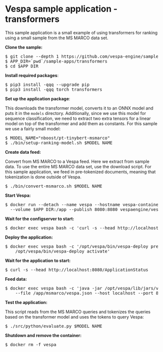 <!-- Copyright Verizon Media. Licensed under the terms of the Apache 2.0 license. See LICENSE in the project root. -->

# Vespa sample application - transformers

This sample application is a small example of using transformers for ranking
using a small sample from the MS MARCO data set.

**Clone the sample:**

<pre data-test="exec">
$ git clone --depth 1 https://github.com/vespa-engine/sample-apps.git
$ APP_DIR=`pwd`/sample-apps/transformers
$ cd $APP_DIR
</pre>

**Install required packages**:

<pre data-test="exec">
$ pip3 install -qqq --upgrade pip
$ pip3 install -qqq torch transformers
</pre>

**Set up the application package**:

This downloads the transformer model, converts it to an ONNX model and
puts it in the `models` directory. Additionally, since we use this model
for sequence classification, we need to extract two extra tensors for a
linear model on top of the transformer and add them as constants. For
this sample we use a fairly small model:

<pre data-test="exec">
$ MODEL_NAME="nboost/pt-tinybert-msmarco"
$ ./bin/setup-ranking-model.sh $MODEL_NAME
</pre>

**Create data feed:**

Convert from MS MARCO to a Vespa feed. Here we extract from sample data.
To use the entire MS MARCO data set, use the download script. For this
sample application, we feed in pre-tokenized documents, meaning that
tokenization is done outside of Vespa.

<pre data-test="exec">
$ ./bin/convert-msmarco.sh $MODEL_NAME
</pre>

**Start Vespa:**

<pre data-test="exec">
$ docker run --detach --name vespa --hostname vespa-container --privileged \
  --volume $APP_DIR:/app --publish 8080:8080 vespaengine/vespa
</pre>

**Wait for the configserver to start:**

<pre data-test="exec" data-test-wait-for="200 OK">
$ docker exec vespa bash -c 'curl -s --head http://localhost:19071/ApplicationStatus'
</pre>

**Deploy the application:**

<pre data-test="exec">
$ docker exec vespa bash -c '/opt/vespa/bin/vespa-deploy prepare /app/src/main/application && \
    /opt/vespa/bin/vespa-deploy activate'
</pre>

**Wait for the application to start:**

<pre data-test="exec" data-test-wait-for="200 OK">
$ curl -s --head http://localhost:8080/ApplicationStatus
</pre>

**Feed data:**

<pre data-test="exec">
$ docker exec vespa bash -c 'java -jar /opt/vespa/lib/jars/vespa-http-client-jar-with-dependencies.jar \
    --file /app/msmarco/vespa.json --host localhost --port 8080'
</pre>

**Test the application:**

This script reads from the MS MARCO queries and tokenizes the
queries based on the transformer model and uses the tokens to
query Vespa:

<pre data-test="exec" data-test-assert-contains="children">
$ ./src/python/evaluate.py $MODEL_NAME
</pre>

**Shutdown and remove the container:**

<pre data-test="after">
$ docker rm -f vespa
</pre>


